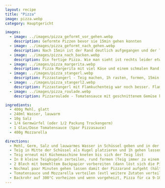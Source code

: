 ```yaml
---
layout: recipe
title: "Pizza"
image: pizza.webp
category: Hauptgericht

images:
  - image: ../images/pizza_geformt_vor_gehen.webp
    description: Geformte Pizzen bevor sie 15min gehen konnten
  - image: ../images/pizza_geformt_nach_gehen.webp
    description: Nach 15min ist der Rand deutlich aufgegangen und der Teig hat einen dicken Rand
  - image: ../images/pizza_nach_backen.webp
    description: Die fertige Pizza. Wie man sieht ist rechts leider etwas Saft rausgeronnen
  - image: ../images/pizza_margerita.webp
    description: Pizza Margerita mit viel Käse und einem schmalen Rand
  - image: ../images/pizza_stangerl.webp
    description: Pizzastangerl - Teig machen, 1h rasten, formen, 15min rasten, etwas Wasser drauf, 10min 250°C (vorgeheizt)
  - image: ../images/pizza_stangerl2.webp
    description: Pizzastangerl mit Flamkuchenteig war noch besser. Flamkuchenteig machen, dann bei 300°C ca 10min ins Rohr
  - image: ../images/pizza_roulade.webp
    description: Pizzaroulade - Tomatensauce mit geschnittenem Gemüse köcheln, verteilen, zusammenrollen, dann bei 250°C 17min ins Rohr. Probleme - beim Rollen wegen warmen Gemüse kleben geblieben, Tomatensauce rinnt raus (evtl weglassen?), am Rand zuviel Teig, oben und unten zu resch (besser zb 200°C 25min?)

ingredients:
  - 400g Mehl, glatt
  - 240ml Wasser, lauwarm
  - 10g Salz
  - 1/4 Germwürfel (oder 1/2 Packung Trockengerm)
  - 1 Glas/Dose Tomatensauce (Spar Pizzasauce)
  - 400g Mozzarella

directions:
  - Mehl, Germ, Salz und lauwarmes Wasser in Schüssel geben und in der Küchenmaschine kneten
  - Teig in Mitte der Schüssel als Kugel platzieren und 1h gehen lassen
  - Teig erneut mit Küchemaschine kneten bis sich der Teig löst
  - In 8 kleine Teigkugeln zerteilen, rund formen (Teig immer zu einem Ende ziehen), diese auf ein Blech mit Backpapier verteilen und 30min mit einem Tuch zugedeckt (oder im Backrohr) gehen lassen
  - 2 Blech mit bemehltem Backpapier vorbereiten (dann löst sich die Pizza besser und schmeckt leicht "rustikal" auf der Unterseite). Jede Teigkugel zu einer kleinen Pizza formen und auf die 2 Blech verteilen (4 Pizzas pro Blech). Evtl mit Sieb etwas Mehl auf Backpapier verteilen damit sie später nicht zerreißen beim runternehmen.
  - Nochmal paar Minuten gehen lassen damit der Pizzarand aufgeht (hält die Flüssigkeit gut. Man hat reschen Rand und saftiges Inneres)
  - Tomatensauce und Mozzarella verteilen (evtl weitere Zutaten verteilen)
  - Backrohr auf 300°C vorheizen und wenn vorgeheizt, Pizza für ca 9-10min ins Backrohr geben
---
```

